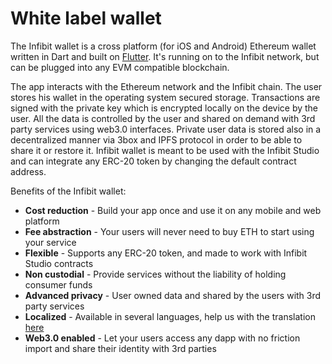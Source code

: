 # White label wallet

The Infibit wallet is a cross platform \(for iOS and Android\) Ethereum wallet written in Dart and built on [Flutter](http://https//flutter.dev/). It's running on to the Infibit network, but can be plugged into any EVM compatible blockchain.

The app interacts with the Ethereum network and the Infibit chain. The user stores his wallet in the operating system secured storage. Transactions are signed with the private key which is encrypted locally on the device by the user. All the data is controlled by the user and shared on demand with 3rd party services using web3.0 interfaces. Private user data is stored also in a decentralized manner via 3box and IPFS protocol in order to be able to share it or restore it. Infibit wallet is meant to be used with the Infibit Studio and can integrate any ERC-20 token by changing the default contract address.

Benefits of the Infibit wallet:

* **Cost reduction** - Build your app once and use it on any  mobile and web platform
* **Fee abstraction** - Your users will never need to buy ETH to start using your service
* **Flexible** - Supports any ERC-20 token, and made to work with Infibit Studio contracts 
* **Non custodial** - Provide services without the liability of holding consumer funds
* **Advanced privacy**  -  User owned data and shared by the users with 3rd party services
* **Localized** - Available in several languages, help us with the translation [here](https://lokalise.co/public/783082135d36f14996c804.53212944/)
* **Web3.0 enabled** - Let your users access any dapp with no friction import and share their identity with 3rd parties

